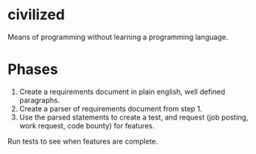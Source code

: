 # civilized
Means of programming without learning a programming language.

# Phases

1. Create a requirements document in plain english, well defined paragraphs.
2. Create a parser of requirements document from step 1.
3. Use the parsed statements to create a test, and request (job posting, work request, code bounty) for features.

Run tests to see when features are complete.
